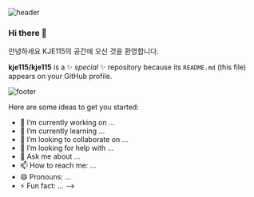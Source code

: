 ![header](https://capsule-render.vercel.app/api?type=wave&color=timeAuto&height=300&section=header&text=capsule%20render&fontSize=40)



### Hi there 👋
안녕하세요  KJE115의 공간에 오신 것을 환영합니다.

**kje115/kje115** is a ✨ _special_ ✨ repository because its `README.md` (this file) appears on your GitHub profile.


![footer](https://capsule-render.vercel.app/api?type=wave&color=timeAuto&height=300&section=footer&text=capsule%20render&fontSize=40)

Here are some ideas to get you started:

- 🔭 I’m currently working on ...
- 🌱 I’m currently learning ...
- 👯 I’m looking to collaborate on ...
- 🤔 I’m looking for help with ...
- 💬 Ask me about ...
- 📫 How to reach me: ...
- 😄 Pronouns: ...
- ⚡ Fun fact: ...
-->
